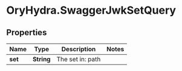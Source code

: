 # OryHydra.SwaggerJwkSetQuery

## Properties
Name | Type | Description | Notes
------------ | ------------- | ------------- | -------------
**set** | **String** | The set in: path | 


